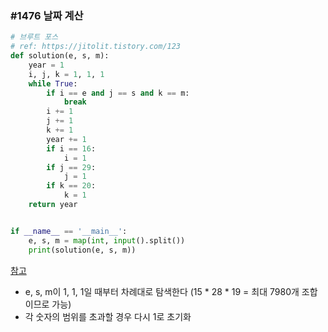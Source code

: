 ### #1476 날짜 계산

```python
# 브루트 포스
# ref: https://jitolit.tistory.com/123
def solution(e, s, m):
    year = 1
    i, j, k = 1, 1, 1
    while True:
        if i == e and j == s and k == m:
            break
        i += 1
        j += 1
        k += 1
        year += 1
        if i == 16:
            i = 1
        if j == 29:
            j = 1
        if k == 20:
            k = 1
    return year


if __name__ == '__main__':
    e, s, m = map(int, input().split())
    print(solution(e, s, m))

```

[참고](https://jitolit.tistory.com/123)

- e, s, m이 1, 1, 1일 때부터 차례대로 탐색한다 (15 * 28 * 19 = 최대 7980개 조합이므로 가능)
- 각 숫자의 범위를 초과할 경우 다시 1로 초기화